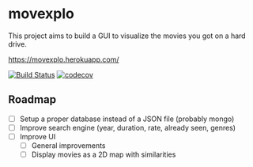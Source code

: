# movexplo
This project aims to build a GUI to visualize the movies you got on a hard drive.

https://movexplo.herokuapp.com/

[![Build Status](https://travis-ci.org/anth2o/movexplo.svg?branch=master)](https://travis-ci.org/anth2o/movexplo)
[![codecov](https://codecov.io/gh/anth2o/movexplo/branch/master/graph/badge.svg)](https://codecov.io/gh/anth2o/movexplo)

## Roadmap

- [ ] Setup a proper database instead of a JSON file (probably mongo)
- [ ] Improve search engine (year, duration, rate, already seen, genres)
- [ ] Improve UI
  - [ ] General improvements
  - [ ] Display movies as a 2D map with similarities
